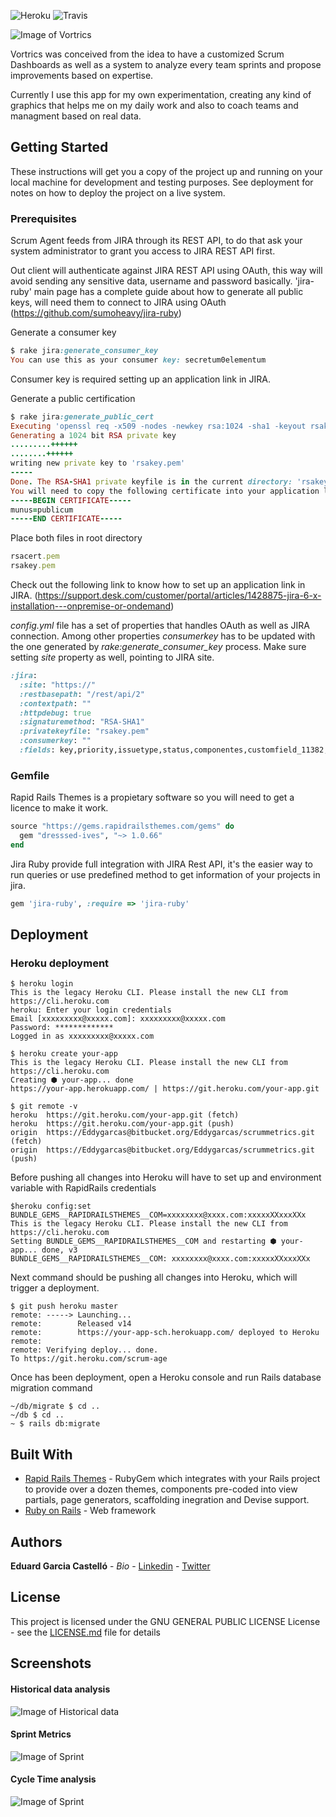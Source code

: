 ![Heroku](http://heroku-badges.herokuapp.com/?app=scrum-agent-sch&root=/)
![Travis](https://travis-ci.org/eddygarcas/AgentAgile.svg?branch=master)


![Image of Vortrics](public/images/voardtrix_logo.png)

Vortrics was conceived from the idea to have a customized Scrum Dashboards as well as a system to analyze every team sprints and propose improvements based on expertise.

Currently I use this app for my own experimentation, creating any kind of graphics that helps me on my daily work and also to coach teams and managment based on real data.

## Getting Started

These instructions will get you a copy of the project up and running on your local machine for development and testing purposes. See deployment for notes on how to deploy the project on a live system.

### Prerequisites

Scrum Agent feeds from JIRA through its REST API, to do that ask your system administrator to grant you access to JIRA REST API first.

Out client will authenticate against JIRA REST API using OAuth, this way will avoid sending any sensitive data, username and password basically. 'jira-ruby' main page has a complete guide about how to generate all public keys, will need them to connect to JIRA using OAuth (https://github.com/sumoheavy/jira-ruby)

Generate a consumer key
```ruby
$ rake jira:generate_consumer_key
You can use this as your consumer key: secretum0elementum
```
Consumer key is required setting up an application link in JIRA.

Generate a public certification
```ruby
$ rake jira:generate_public_cert
Executing 'openssl req -x509 -nodes -newkey rsa:1024 -sha1 -keyout rsakey.pem -out rsacert.pem'
Generating a 1024 bit RSA private key
.........++++++
........++++++
writing new private key to 'rsakey.pem'
-----
Done. The RSA-SHA1 private keyfile is in the current directory: 'rsakey.pem'.
You will need to copy the following certificate into your application link configuration in Jira:
-----BEGIN CERTIFICATE-----
munus=publicum
-----END CERTIFICATE-----
```
Place both files in root directory
```ruby
rsacert.pem
rsakey.pem
```

Check out the following link to know how to set up an application link in JIRA. (https://support.desk.com/customer/portal/articles/1428875-jira-6-x-installation---onpremise-or-ondemand)

*config.yml* file has a set of properties that handles OAuth as well as JIRA connection. Among other properties *consumerkey* has to be updated with the one generated by *rake:generate_consumer_key* process.
Make sure setting *site* property as well, pointing to JIRA site.
```ruby
:jira:
  :site: "https://"
  :restbasepath: "/rest/api/2"
  :contextpath: ""
  :httpdebug: true
  :signaturemethod: "RSA-SHA1"
  :privatekeyfile: "rsakey.pem"
  :consumerkey: ""
  :fields: key,priority,issuetype,status,componentes,customfield_11382,summary,customfield_11802,timeoriginalestimate,components,description,assignee,created,updated,resolutiondate
```
### Gemfile

Rapid Rails Themes is a propietary software so you will need to get a licence to make it work.
```ruby
source "https://gems.rapidrailsthemes.com/gems" do
  gem "dresssed-ives", "~> 1.0.66"
end
```

Jira Ruby provide full integration with JIRA Rest API, it's the easier way to run queries or use predefined method to get information of your projects in jira.
```ruby
gem 'jira-ruby', :require => 'jira-ruby'
```


## Deployment

### Heroku deployment

```console
$ heroku login
This is the legacy Heroku CLI. Please install the new CLI from https://cli.heroku.com
heroku: Enter your login credentials
Email [xxxxxxxxx@xxxxx.com]: xxxxxxxxx@xxxxx.com
Password: *************
Logged in as xxxxxxxxx@xxxxx.com

$ heroku create your-app
This is the legacy Heroku CLI. Please install the new CLI from https://cli.heroku.com
Creating ⬢ your-app... done
https://your-app.herokuapp.com/ | https://git.heroku.com/your-app.git

$ git remote -v
heroku  https://git.heroku.com/your-app.git (fetch)
heroku  https://git.heroku.com/your-app.git (push)
origin  https://Eddygarcas@bitbucket.org/Eddygarcas/scrummetrics.git (fetch)
origin  https://Eddygarcas@bitbucket.org/Eddygarcas/scrummetrics.git (push)
```

Before pushing all changes into Heroku will have to set up and environment variable with RapidRails credentials
```console
$heroku config:set BUNDLE_GEMS__RAPIDRAILSTHEMES__COM=xxxxxxxx@xxxx.com:xxxxxXXxxxXXx
This is the legacy Heroku CLI. Please install the new CLI from https://cli.heroku.com
Setting BUNDLE_GEMS__RAPIDRAILSTHEMES__COM and restarting ⬢ your-app... done, v3
BUNDLE_GEMS__RAPIDRAILSTHEMES__COM: xxxxxxxx@xxxx.com:xxxxxXXxxxXXx
```

Next command should be pushing all changes into Heroku, which will trigger a deployment.
```console
$ git push heroku master
remote: -----> Launching...
remote:        Released v14
remote:        https://your-app-sch.herokuapp.com/ deployed to Heroku
remote: 
remote: Verifying deploy... done.
To https://git.heroku.com/scrum-age
```
Once has been deployment, open a Heroku console and run Rails database migration command
```console
~/db/migrate $ cd ..
~/db $ cd ..
~ $ rails db:migrate
```

## Built With

* [Rapid Rails Themes](https://rapidrailsthemes.com/) - RubyGem which integrates with your Rails project to provide over a dozen themes, components pre-coded into view partials, page generators, scaffolding inegration and Devise support.
* [Ruby on Rails](https://rubyonrails.org/) - Web framework


## Authors

**Eduard Garcia Castelló** - *Bio* - [Linkedin](https://www.linkedin.com/in/eduard-garcia-castello/) - [Twitter](https://twitter.com/egarciacastello)

## License

This project is licensed under the GNU GENERAL PUBLIC LICENSE License - see the [LICENSE.md](LICENSE.md) file for details

## Screenshots
#### Historical data analysis
![Image of Historical data](public/images/screenshot_5.png)
#### Sprint Metrics
![Image of Sprint](public/images/screenshot_4.png)
#### Cycle Time analysis
![Image of Sprint](public/images/screenshot_3.png)


